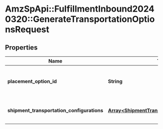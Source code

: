 # AmzSpApi::FulfillmentInbound20240320::GenerateTransportationOptionsRequest

## Properties
Name | Type | Description | Notes
------------ | ------------- | ------------- | -------------
**placement_option_id** | **String** | The placement option to generate transportation options for. | 
**shipment_transportation_configurations** | [**Array&lt;ShipmentTransportationConfiguration&gt;**](ShipmentTransportationConfiguration.md) | List of shipment transportation configurations. | 

